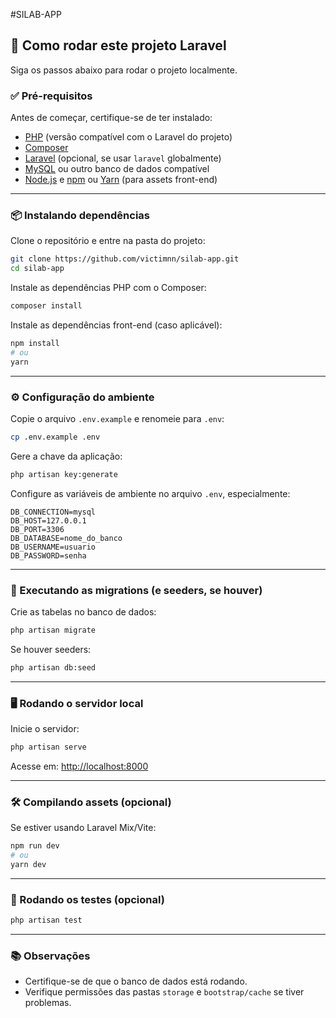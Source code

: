 #SILAB-APP

## 🚀 Como rodar este projeto Laravel

Siga os passos abaixo para rodar o projeto localmente.

### ✅ Pré-requisitos

Antes de começar, certifique-se de ter instalado:

- [PHP](https://www.php.net/) (versão compatível com o Laravel do projeto)
- [Composer](https://getcomposer.org/)
- [Laravel](https://laravel.com/) (opcional, se usar `laravel` globalmente)
- [MySQL](https://www.mysql.com/) ou outro banco de dados compatível
- [Node.js](https://nodejs.org/) e [npm](https://www.npmjs.com/) ou [Yarn](https://yarnpkg.com/) (para assets front-end)

---

### 📦 Instalando dependências

Clone o repositório e entre na pasta do projeto:

```bash
git clone https://github.com/victimnn/silab-app.git
cd silab-app
```

Instale as dependências PHP com o Composer:

```bash
composer install
```

Instale as dependências front-end (caso aplicável):

```bash
npm install
# ou
yarn
```

---

### ⚙️ Configuração do ambiente

Copie o arquivo `.env.example` e renomeie para `.env`:

```bash
cp .env.example .env
```

Gere a chave da aplicação:

```bash
php artisan key:generate
```

Configure as variáveis de ambiente no arquivo `.env`, especialmente:

```env
DB_CONNECTION=mysql
DB_HOST=127.0.0.1
DB_PORT=3306
DB_DATABASE=nome_do_banco
DB_USERNAME=usuario
DB_PASSWORD=senha
```

---

### 🧱 Executando as migrations (e seeders, se houver)

Crie as tabelas no banco de dados:

```bash
php artisan migrate
```

Se houver seeders:

```bash
php artisan db:seed
```

---

### 🖥️ Rodando o servidor local

Inicie o servidor:

```bash
php artisan serve
```

Acesse em: [http://localhost:8000](http://localhost:8000)

---

### 🛠️ Compilando assets (opcional)

Se estiver usando Laravel Mix/Vite:

```bash
npm run dev
# ou
yarn dev
```

---

### 🧪 Rodando os testes (opcional)

```bash
php artisan test
```

---

### 📚 Observações

- Certifique-se de que o banco de dados está rodando.
- Verifique permissões das pastas `storage` e `bootstrap/cache` se tiver problemas.
